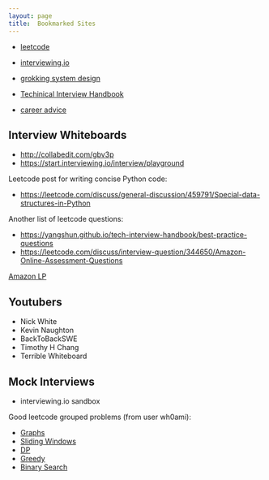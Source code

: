 ```yaml
---
layout: page
title:  Bookmarked Sites
---
```





- [leetcode](leetcode.com)
- [interviewing.io](interviewing.io)

- [grokking system design]()
- [Techinical Interview Handbook](https://yangshun.github.io/tech-interview-handbook/best-practice-questions)

- [career advice](https://www.teamblind.com/post/advice-for-younger-folks-WzpcU2oi)


Interview Whiteboards
------------------------
- http://collabedit.com/gbv3p
- https://start.interviewing.io/interview/playground


Leetcode post for writing concise Python code:
- https://leetcode.com/discuss/general-discussion/459791/Special-data-structures-in-Python

Another list of leetcode questions:
- https://yangshun.github.io/tech-interview-handbook/best-practice-questions
- https://leetcode.com/discuss/interview-question/344650/Amazon-Online-Assessment-Questions


[Amazon LP](https://medium.com/@scarletinked/are-you-the-leader-were-looking-for-interviewing-at-amazon-8301d787815d)

Youtubers
-------
- Nick White
- Kevin Naughton
- BackToBackSWE
- Timothy H Chang
- Terrible Whiteboard


Mock Interviews
-----------------
- interviewing.io sandbox




Good leetcode grouped problems (from user wh0ami):
- [Graphs](https://leetcode.com/discuss/general-discussion/655708/graph-problems-for-beginners-practice-problems-and-sample-solutions)
- [Sliding Windows](https://leetcode.com/discuss/general-discussion/657507/sliding-window-for-beginners-problems-template-sample-solutions)
- [DP](https://leetcode.com/discuss/general-discussion/662866/dp-for-beginners-problems-patterns-sample-solutions)
- [Greedy](https://leetcode.com/discuss/general-discussion/669996/greedy-for-beginners-problems-sample-solutions)
- [Binary Search](https://leetcode.com/discuss/general-discussion/691825/binary-search-for-beginners-problems-patterns-sample-solutions)
